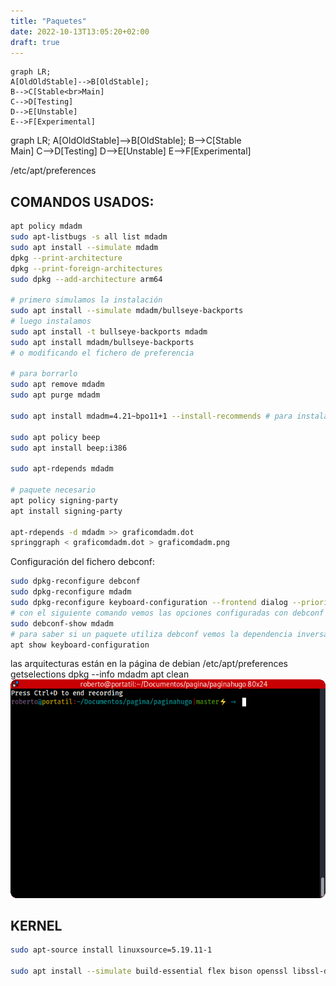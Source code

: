 ```yaml
---
title: "Paquetes"
date: 2022-10-13T13:05:20+02:00
draft: true
---
```

```mermaid
graph LR;
A[OldOldStable]-->B[OldStable];
B-->C[Stable<br>Main]
C-->D[Testing]
D-->E[Unstable]
E-->F[Experimental]
```


graph LR;
A[OldOldStable]-->B[OldStable];
B-->C[Stable<br>Main]
C-->D[Testing]
D-->E[Unstable]
E-->F[Experimental]


/etc/apt/preferences

## COMANDOS USADOS:

```bash
apt policy mdadm
sudo apt-listbugs -s all list mdadm
sudo apt install --simulate mdadm
dpkg --print-architecture
dpkg --print-foreign-architectures
sudo dpkg --add-architecture arm64

# primero simulamos la instalación
sudo apt install --simulate mdadm/bullseye-backports
# luego instalamos
sudo apt install -t bullseye-backports mdadm
sudo apt install mdadm/bullseye-backports
# o modificando el fichero de preferencia

# para borrarlo
sudo apt remove mdadm
sudo apt purge mdadm

sudo apt install mdadm=4.21~bpo11+1 --install-recommends # para instalar las recomendaciones

sudo apt policy beep
sudo apt install beep:i386

sudo apt-rdepends mdadm

# paquete necesario
apt policy signing-party
apt install signing-party

apt-rdepends -d mdadm >> graficomdadm.dot
springgraph < graficomdadm.dot > graficomdadm.png   

```

Configuración del fichero debconf:
```bash
sudo dpkg-reconfigure debconf
sudo dpkg-reconfigure mdadm
sudo dpkg-reconfigure keyboard-configuration --frontend dialog --priority critical
# con el siguiente comando vemos las opciones configuradas con debconf
sudo debconf-show mdadm
# para saber si un paquete utiliza debconf vemos la dependencia inversa
apt show keyboard-configuration 
```

las arquitecturas están en la página de debian
/etc/apt/preferences
getselections
dpkg --info mdadm
apt clean
![pruebagif](pruebagif.gif)




## KERNEL

```bash
sudo apt-source install linuxsource=5.19.11-1 

sudo apt install --simulate build-essential flex bison openssl libssl-deb dkms libncurses-dev ncurses-dev qtbase5-deb libelf-dev
```
